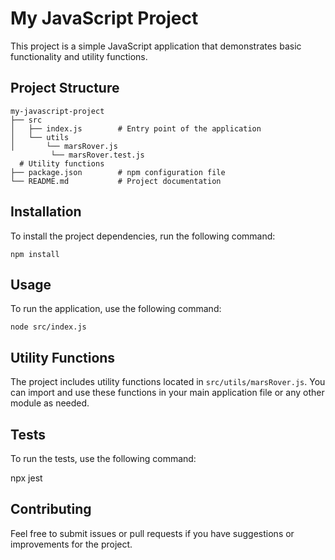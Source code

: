 # My JavaScript Project

This project is a simple JavaScript application that demonstrates basic functionality and utility functions.

## Project Structure

```
my-javascript-project
├── src
│   ├── index.js        # Entry point of the application
│   └── utils
│       └── marsRover.js 
         └── marsRover.test.js 
  # Utility functions
├── package.json        # npm configuration file
└── README.md           # Project documentation
```

## Installation

To install the project dependencies, run the following command:

```
npm install
```

## Usage

To run the application, use the following command:

```
node src/index.js
```

## Utility Functions

The project includes utility functions located in `src/utils/marsRover.js`. You can import and use these functions in your main application file or any other module as needed.


## Tests

To run the tests, use the following command:

npx jest 

## Contributing

Feel free to submit issues or pull requests if you have suggestions or improvements for the project.
